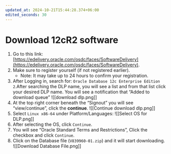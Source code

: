 ```yaml
---
updated_at: 2024-10-21T15:44:28.374+06:00
edited_seconds: 30
---
```

# Download 12cR2 software

1. Go to this link: [https://edelivery.oracle.com/osdc/faces/SoftwareDelivery](https://edelivery.oracle.com/osdc/faces/SoftwareDelivery).    
2. Make sure to register yourself (if not registered earlier).
	- Note: It may take up to 24 hours to confirm your registration.
3. After Logging in, search for: `Oracle Database 12c Enterprise Edition 2`.After searching the DLP name, you will see a list and from that list click your desired DLP name. You will see a notification that “Added to download queue”
	![[download dlp.png]]
4. At the top right corner beneath the “Signout” you will see “view/continue”, click the **continue**.
	![[Continue download dlp.png]]
5. Select `Linux x86-64` under Platform/Languages:
	![[Select OS for DLP.png]]
6. After selecting the OS, click `Continue`. 
7. You will see “Oracle Standard Terms and Restrictions”, Click the checkbox and click `Continue`.
8. Click on the Database file (`V839960-01.zip`) and it will start downloading.
	![[Download Database File.png]]

